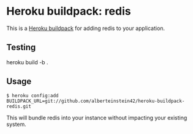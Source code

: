 Heroku buildpack: redis
======================

This is a [Heroku buildpack](http://devcenter.heroku.com/articles/buildpacks)
for adding redis to your application.

Testing
-------
heroku build -b .


Usage
----------


    $ heroku config:add BUILDPACK_URL=git://github.com/alberteinstein42/heroku-buildpack-redis.git

This will bundle redis into your instance without impacting your existing
system.
